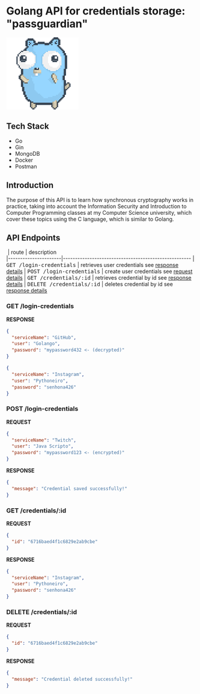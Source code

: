 # Golang API for credentials storage: "passguardian"

![gopher](misc/gopher-dance.gif)

## Tech Stack
- Go
- Gin
- MongoDB
- Docker
- Postman

## Introduction

The purpose of this API is to learn how synchronous cryptography works in practice, taking into account the Information Security and Introduction to Computer Programming classes at my Computer Science university, which cover these topics using the C language, which is similar to Golang.

## API Endpoints
​
| route               | description                                          
|----------------------|-----------------------------------------------------
| <kbd>GET /login-credentials</kbd>     | retrieves user credentials see [response details](#get-credentials-detail)
| <kbd>POST /login-credentials</kbd>     | create user credentials see [request details](#post-credentials-detail)
| <kbd>GET /credentials/:id</kbd> | retrieves credential by id see [response details](#get-credential-by-id)
| <kbd>DELETE /credentials/:id</kbd> | deletes credential by id see [response details](#delete-credential-by-id)

<h3 id="get-credentials-detail">GET /login-credentials</h3>

**RESPONSE**
```json
{
  "serviceName": "GitHub",
  "user": "Golango",
  "password": "mypassword432 <- (decrypted)"
}
```
```json
{
  "serviceName": "Instagram",
  "user": "Pythoneiro",
  "password": "senhona426"
}
```

<h3 id="post-credentials-detail">POST /login-credentials</h3>

**REQUEST**
```json
{
  "serviceName": "Twitch",
  "user": "Java Scripto",
  "password": "mypassword123 <- (encrypted)"
}
```

**RESPONSE**
```json
{
  "message": "Credential saved successfully!"
}
```

<h3 id="get-credential-by-id">GET /credentials/:id</h3>

**REQUEST**
```json
{
  "id": "6716baed4f1c6829e2ab9cbe"
}
```

**RESPONSE**
```json
{
  "serviceName": "Instagram",
  "user": "Pythoneiro",
  "password": "senhona426"
}
```

<h3 id="delete-credential-by-id">DELETE /credentials/:id</h3>

**REQUEST**
```json
{
  "id": "6716baed4f1c6829e2ab9cbe"
}
```

**RESPONSE**
```json
{
  "message": "Credential deleted successfully!"
}